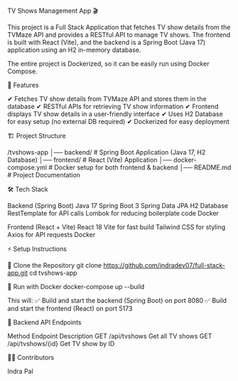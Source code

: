 TV Shows Management App 🎬

This project is a Full Stack Application that fetches TV show details from the TVMaze API and provides a RESTful API to manage TV shows. The frontend is built with React (Vite), and the backend is a Spring Boot (Java 17) application using an H2 in-memory database.

The entire project is Dockerized, so it can be easily run using Docker Compose.

🚀 Features

✔ Fetches TV show details from TVMaze API and stores them in the database
✔ RESTful APIs for retrieving TV show information
✔ Frontend displays TV show details in a user-friendly interface
✔ Uses H2 Database for easy setup (no external DB required)
✔ Dockerized for easy deployment

🏗 Project Structure

/tvshows-app
│── backend/       # Spring Boot Application (Java 17, H2 Database)
│── frontend/      # React (Vite) Application
│── docker-compose.yml   # Docker setup for both frontend & backend
│── README.md      # Project Documentation

🛠 Tech Stack

Backend (Spring Boot)
Java 17
Spring Boot 3
Spring Data JPA
H2 Database
RestTemplate for API calls
Lombok for reducing boilerplate code
Docker

Frontend (React + Vite)
React 18
Vite for fast build
Tailwind CSS for styling
Axios for API requests
Docker

⚡ Setup Instructions

🔹 Clone the Repository
git clone https://github.com/indradev07/full-stack-app.git
cd tvshows-app

🔹 Run with Docker
docker-compose up --build

This will:
✅ Build and start the backend (Spring Boot) on port 8080
✅ Build and start the frontend (React) on port 5173

📡 Backend API Endpoints


Method	Endpoint	Description
GET	/api/tvshows	Get all TV shows
GET	/api/tvshows/{id}	Get TV show by ID


👨‍💻 Contributors

Indra Pal
